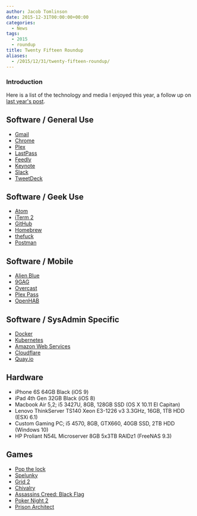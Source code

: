 ```yaml
---
author: Jacob Tomlinson
date: 2015-12-31T00:00:00+00:00
categories:
  - News
tags:
  - 2015
  - roundup
title: Twenty Fifteen Roundup
aliases:
  - /2015/12/31/twenty-fifteen-roundup/
---
```



### Introduction

Here is a list of the technology and media I enjoyed this year, a follow up on [last year's post][last-year].

## Software / General Use

 * [Gmail](https://mail.google.com/)
 * [Chrome](https://www.google.com/chrome/)
 * [Plex](https://plex.tv/)
 * [LastPass](https://lastpass.com/)
 * [Feedly](http://feedly.com/)
 * [Keynote](https://www.apple.com/uk/mac/keynote/)
 * [Slack](https://slack.com/)
 * [TweetDeck](https://tweetdeck.twitter.com/)

## Software / Geek Use

 * [Atom](https://atom.io/)
 * [iTerm 2](http://iterm2.com/)
 * [GitHub](https://github.com/)
 * [Homebrew](http://brew.sh/)
 * [thefuck](https://github.com/nvbn/thefuck)
 * [Postman](https://www.getpostman.com/)

## Software / Mobile

 * [Alien Blue](http://www.alienblue.org/)
 * [9GAG](http://9gag.com/)
 * [Overcast](https://overcast.fm/)
 * [Plex Pass](https://plex.tv/subscription/about)
 * [OpenHAB](http://www.openhab.org/)

## Software / SysAdmin Specific

 * [Docker](https://www.docker.com/)
 * [Kubernetes](http://kubernetes.io/)
 * [Amazon Web Services](https://aws.amazon.com/)
 * [Cloudflare](https://www.cloudflare.com/)
 * [Quay.io](https://quay.io/)

## Hardware

 * iPhone 6S 64GB Black (iOS 9)
 * iPad 4th Gen 32GB Black (iOS 8)
 * Macbook Air 5,2; i5 3427U, 8GB, 128GB SSD (OS X 10.11 El Capitan)
 * Lenovo ThinkServer TS140 Xeon E3-1226 v3 3.3GHz, 16GB, 1TB HDD (ESXi 6.1)
 * Custom Gaming PC; i5 4570, 8GB, GTX660, 40GB SSD, 2TB HDD (Windows 10)
 * HP Proliant N54L Microserver 8GB 5x3TB RAIDz1 (FreeNAS 9.3)

## Games

 * [Pop the lock](https://itunes.apple.com/gb/app/pop-the-lock/id979100082)
 * [Spelunky](http://www.spelunkyworld.com/)
 * [Grid 2](http://www.gridgame.com/grid2)
 * [Chivalry](http://www.tornbanner.com/chivalry)
 * [Assassins Creed: Black Flag](http://assassinscreed.ubi.com/en-gb/games/assassins-creed-black-flag.aspx)
 * [Poker Night 2](https://en.wikipedia.org/wiki/Poker_Night_2)
 * [Prison Architect](https://www.introversion.co.uk/prisonarchitect/)

[last-year]: https://www.jacobtomlinson.co.uk/2014/12/31/twenty-fourteen-roundup/
